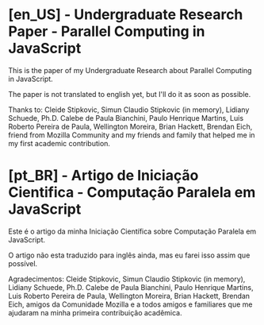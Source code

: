 # [en_US] - Undergraduate Research Paper - Parallel Computing in JavaScript

This is the paper of my Undergraduate Research about Parallel Computing in JavaScript.

The paper is not translated to english yet, but I'll do it as soon as possible.

Thanks to: Cleide Stipkovic, Simun Claudio Stipkovic (in memory), Lidiany Schuede, Ph.D. Calebe de Paula Bianchini, Paulo Henrique Martins, Luis Roberto Pereira de Paula, Wellington Moreira, Brian Hackett, Brendan Eich, friend from Mozilla Community and my friends and family that helped me in my first academic contribution.


# [pt_BR] - Artigo de Iniciação Cientifica - Computação Paralela em JavaScript

Este é o artigo da minha Iniciação Científica sobre Computação Paralela em JavaScript.

O artigo não esta traduzido para inglês ainda, mas eu farei isso assim que possível.

Agradecimentos: Cleide Stipkovic, Simun Claudio Stipkovic (in memory), Lidiany Schuede, Ph.D. Calebe de Paula Bianchini, Paulo Henrique Martins, Luis Roberto Pereira de Paula, Wellington Moreira, Brian Hackett, Brendan Eich, amigos da Comunidade Mozilla e a todos amigos e familiares que me ajudaram na minha primeira contribuição acadêmica.
